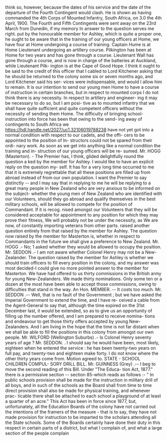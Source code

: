 think so, however, because the dates of his service and the date of the departure of the Fourth Contingent would clash. He is shown as having commanded the 4th Corps of Mounted Infantry, South Africa, on 3.0 the 4th April, 1900. The Fourth and Fifth Contingents were sent away on the 23rd March from Dunedin, if my memory In answer to the question serves me right. put by the honourable member for Ashley, which is quite a proper one, he ought to be aware that in the training of our young officers at Home, we have four at Home undergoing a course of training. Captain Hume is at Home Lieutenant undergoing an artillery course. Pilkington has been at Home for two years and has gone through a course. Lieutenant Wall has gone through a course, and is now in charge of the batteries at Auckland, while Lieutenant Pilk- ington is at the Cape of Good Hope. I think it ought to be said to the credit of this officer that I cabled to Lord Kitchener asking that he should be returned to the colony some six or seven months ago, and Lord Kitchener said his ser- vices were indispensable, and would I allow him to remain. It is our intention to send our young men Home to have a course of instruction in certain branches, but in respect to mounted corps I do not think there is any necessity. In respect to artillery and engineer- ing it may be necessary to do so, but I am posi- tive as to mounted infantry that we shall have quite sufficient and quite competent officers without the necessity of sending them Home. The difficulty of bringing school-instruction into force has been that owing to the send- ing away of contingents to South Africa we https://hdl.handle.net/2027/uc1.32106019788238 have not yet got into a normal condition with respect to our cadets, and the offi- cers to be appointed to the position of In- structors could not be spared from their ordi- nary work. As soon as we get into anything like a normal condition the training and in- struction of our young officers will be re- sumed. Mr. HOGG (Masterton). - The Premier has, I think, glided delightfully round the question a ked by the member for Ashley. I would like to have an explicit reply on the question my- self. It has for a very long time occurred to me that it is extremely regrettable that all these positions are filled up from abroad instead of from our own population. I want the Premier to say distinctly -- and I may say that in replying to me he will be replying to a great many people in New Zealand who are very anxious to be informed on the subject- whether the young men of New Zealand who are identified with our Volunteers, should they go abroad and qualify themselves in the best military schools, will be allowed to compete for the position of Commandant. If it is recog. nised amongst our Volunteers that they will be considered acceptable for appointment to any position for which they may prove their fitness, We will probably not be under the necessity, as We are now, of constantly importing veterans from other parts. raised another question entirely from that raised by the member for Ashley. The question now raised by the member for Masterton is, whether in respect to Commandants in the future we shall give a preference to New Zealand. Mr. HOGG .- No; 1 asked whether they would be allowed to occupy the position. Mr. SEDDON .- I am not aware whether Colonel Henry may not be a New-Zealander. The question raised by the member for Ashley is whether we should train officers to fill every position in the colony, and my answer was most decided-I could give no more pointed answer to the member for Masterton. We have had offered to us thirty commissions in the British army for young New-Zealanders. We made thirty nominations. Only some ten or a dozen at the most have been able to accept those commissions, owing to difficulties that stand in the way. An Hon. MEMBER. -- It costs too much. Mr. SEDDON .-- Well, that is no fault of the Government ; but we have asked the Imperial Government to extend the time, and I have re- ceived a cable from the Agent-General to say that, although the time expired on the 31st December last, it would be extended, so as to give us an opportunity of filling up the number offered, and I am prepared to receive nomina- tions and endeavour to get those thirty offers accepted by young New-Zealanders. And I am living in the hope that the time is not far distant when we shall be able to fill the positions in this colony from amongst our own people. Mr. WILFORD (Wellington Suburbs) .- Is Colonel Henry seventy years of age ? Mr. SEDDON. . I should say he would have been, most likely, eighteen when he entered the service : he has been twenty-two years on full pay, and twenty-two and eighteen make forty. I do not know where the other thirty years come from. Motion agreed to. STATE - SCHOOL CHILDREN COMPUL- SORY DRILL BILL. Mr. GUINNESS (Grey) .-- I beg to move the second reading of this Bill. Under "The Educa- tion Act, 1877." there is a permissive section -- section 85-which reads as follows :- " In public schools provision shall be made for the instruction in military drill of all boys, and in such of the schools as the Board shall from time to time direct provision shall also be made for physical training, and whenever prac- ticable there shall be attached to each school a playground of at least a quarter of an acre." This Act has been in force since 1877, but, unfortunately, all the Education Boards of the colony have not carried out the intentions of the framers of the measure - that is to say, they have not made provision for instruction to be imparted to the scholars attending all the State schools. Some of the Boards certainly have done their duty in this respect in certain parts of a district, but what I complain of, and what a large section of the people complain 
